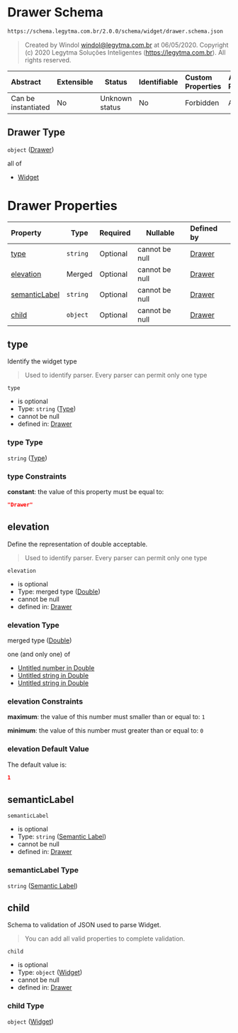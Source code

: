 # Drawer Schema

```txt
https://schema.legytma.com.br/2.0.0/schema/widget/drawer.schema.json
```




> Created by Windol [windol@legytma.com.br](mailto:windol@legytma.com.br) at 06/05/2020.
> Copyright (c) 2020 Legytma Soluções Inteligentes (<https://legytma.com.br>). All rights reserved.
>

| Abstract            | Extensible | Status         | Identifiable | Custom Properties | Additional Properties | Access Restrictions | Defined In                                                                       |
| :------------------ | ---------- | -------------- | ------------ | :---------------- | --------------------- | ------------------- | -------------------------------------------------------------------------------- |
| Can be instantiated | No         | Unknown status | No           | Forbidden         | Allowed               | none                | [drawer.schema.json](../schema/widget/drawer.schema.json) |

## Drawer Type

`object` ([Drawer](drawer.md))

all of

-   [Widget](input_decoration-properties-widget-5.md)

# Drawer Properties

| Property                        | Type     | Required | Nullable       | Defined by                                                                                                                                          |
| :------------------------------ | -------- | -------- | -------------- | :-------------------------------------------------------------------------------------------------------------------------------------------------- |
| [type](#type)                   | `string` | Optional | cannot be null | [Drawer](widget-definitions-type.md)                   |
| [elevation](#elevation)         | Merged   | Optional | cannot be null | [Drawer](app_bar_theme-properties-double.md)             |
| [semanticLabel](#semanticLabel) | `string` | Optional | cannot be null | [Drawer](drawer-properties-semantic-label.md) |
| [child](#child)                 | `object` | Optional | cannot be null | [Drawer](input_decoration-properties-widget-5.md)            |

## type

Identify the widget type


> Used to identify parser. Every parser can permit only one type
>

`type`

-   is optional
-   Type: `string` ([Type](widget-definitions-type.md))
-   cannot be null
-   defined in: [Drawer](widget-definitions-type.md)

### type Type

`string` ([Type](widget-definitions-type.md))

### type Constraints

**constant**: the value of this property must be equal to:

```json
"Drawer"
```

## elevation

Define the representation of double acceptable.


> Used to identify parser. Every parser can permit only one type
>

`elevation`

-   is optional
-   Type: merged type ([Double](app_bar_theme-properties-double.md))
-   cannot be null
-   defined in: [Drawer](app_bar_theme-properties-double.md)

### elevation Type

merged type ([Double](app_bar_theme-properties-double.md))

one (and only one) of

-   [Untitled number in Double](double-definitions-doublenumber.md)
-   [Untitled string in Double](double-definitions-doublestring.md)
-   [Untitled string in Double](double-definitions-doubleenum.md)

### elevation Constraints

**maximum**: the value of this number must smaller than or equal to: `1`

**minimum**: the value of this number must greater than or equal to: `0`

### elevation Default Value

The default value is:

```json
1
```

## semanticLabel




`semanticLabel`

-   is optional
-   Type: `string` ([Semantic Label](drawer-properties-semantic-label.md))
-   cannot be null
-   defined in: [Drawer](drawer-properties-semantic-label.md)

### semanticLabel Type

`string` ([Semantic Label](drawer-properties-semantic-label.md))

## child

Schema to validation of JSON used to parse Widget.


> You can add all valid properties to complete validation.
>

`child`

-   is optional
-   Type: `object` ([Widget](input_decoration-properties-widget-5.md))
-   cannot be null
-   defined in: [Drawer](input_decoration-properties-widget-5.md)

### child Type

`object` ([Widget](input_decoration-properties-widget-5.md))

